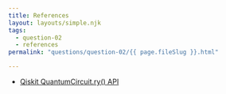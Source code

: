 ```yaml
---
title: References
layout: layouts/simple.njk
tags:
  - question-02
  - references
permalink: "questions/question-02/{{ page.fileSlug }}.html"

---
```



* [Qiskit QuantumCircuit.ry() API](https://qiskit.org/documentation/stubs/qiskit.circuit.QuantumCircuit.ry.html?highlight=ry#qiskit.circuit.QuantumCircuit.ry)

